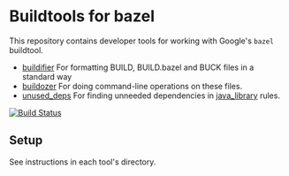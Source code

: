 # Buildtools for bazel

This repository contains developer tools for working with Google's `bazel` buildtool.

* [buildifier](buildifier/README.md) For formatting BUILD, BUILD.bazel and BUCK files in a standard way
* [buildozer](buildozer/README.md) For doing command-line operations on these files.
* [unused_deps](unused_deps/README.md) For finding unneeded dependencies in
[java_library](https://docs.bazel.build/versions/master/be/java.html#java_library) rules.


[![Build Status](https://ci.bazel.io/buildStatus/icon?job=buildtools)](https://ci.bazel.io/job/buildtools)

## Setup

See instructions in each tool's directory.
